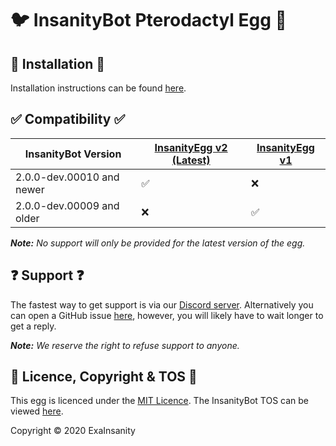 # :bird: InsanityBot Pterodactyl Egg :egg:

## :wrench: Installation :hammer:
Installation instructions can be found [here](https://docs.insanity.network/en/eggs/Installation).

## :white_check_mark: Compatibility :white_check_mark:
InsanityBot Version | [InsanityEgg v2 (Latest)](https://github.com/InsanityNetwork/InsanityEggs/blob/master/egg-insanity-bot.json) | [InsanityEgg v1](https://github.com/InsanityNetwork/InsanityEggs/blob/master/legacy/egg-insanity-bot-v1.json)
------------ | ------------- | -------------
2.0.0-dev.00010 and newer | :white_check_mark: | :x:
2.0.0-dev.00009 and older | :x: | :white_check_mark:

***Note:** No support will only be provided for the latest version of the egg.*

## :question: Support :question:
The fastest way to get support is via our [Discord server](https://discord.gg/8TKJaGs). Alternatively you can open a GitHub issue [here](https://github.com/InsanityNetwork/InsanityEggs/issues/new), however, you will likely have to wait longer to get a reply.

***Note:** We reserve the right to refuse support to anyone.*

## :scroll: Licence, Copyright & TOS :scroll:
This egg is licenced under the [MIT Licence](https://github.com/InsanityNetwork/eggs/blob/master/LICENSE).
The InsanityBot TOS can be viewed [here](https://bot.insanity.network/tos/).

Copyright &copy; 2020 ExaInsanity
